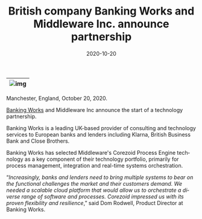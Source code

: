 ﻿---
date: '2020-10-20'
url: 'vls-banking-works-middleware-partnership'
next: 'mambu-corezoid-cloud-state-machine'
title: 'British company Banking Works and Middleware Inc. announce partnership'
description: 'Banking Works has selected Middleware`s Corezoid Process Engine technology as a key component of their technology portfolio, primarily for process management, integration and real-time systems orchestration.'
image: '/images/vls-banking-works-middleware-partnership.png'
category:
- 'Use cases'
subcategory:
- 'Enterprise'
tags:
- 'vls'
- 'banking'
- 'works'
- 'bank'
- 'digital'
- 'core'
- 'integration'
- 'partnership'
lang: 'en'
---

| ![img](/images/vls-banking-works-middleware-partnership.png) |
| :---: |

Manchester, England, October 20, 2020.

[Banking Works](https://vls.uk.com/) and Middleware Inc announce the start of a technology partnership.

Banking Works is a leading UK-based provider of consulting and technology services to European banks and lenders including Klarna, British Business Bank and Close Brothers.

Banking Works has selected Middleware's Corezoid Process Engine technology as a key component of their technology portfolio, primarily for process management, integration and real-time systems orchestration.

“*Increasingly, banks and lenders need to bring multiple systems to bear on the functional challenges the market and their customers demand. We needed a scalable cloud platform that would allow us to orchestrate a diverse range of software and processes. Corezoid impressed us with its proven flexibility and resilience*,” said Dom Rodwell, Product Director at Banking Works.
